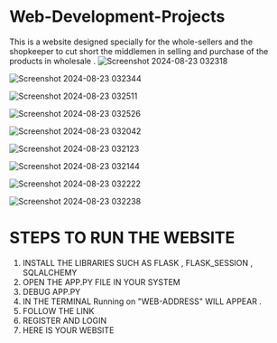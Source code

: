 # Web-Development-Projects
This is a website designed specially for the whole-sellers and the shopkeeper to cut short the middlemen in selling and purchase of the products in wholesale . 
![Screenshot 2024-08-23 032318](https://github.com/user-attachments/assets/8092fc51-bd29-4f19-8ca1-f2a012ae2251)

![Screenshot 2024-08-23 032344](https://github.com/user-attachments/assets/a7a657bd-6da6-423b-b70d-648cc752d945)

![Screenshot 2024-08-23 032511](https://github.com/user-attachments/assets/5b4174a2-63e0-4495-b64d-84090404deea)

![Screenshot 2024-08-23 032526](https://github.com/user-attachments/assets/ec24934b-fea0-4666-b7aa-4e2e43850b44)

![Screenshot 2024-08-23 032042](https://github.com/user-attachments/assets/78870d7e-d92c-461e-a184-2da726a21f18)

![Screenshot 2024-08-23 032123](https://github.com/user-attachments/assets/eb76b606-c508-43c0-8d13-3b29b8d1d3c6)

![Screenshot 2024-08-23 032144](https://github.com/user-attachments/assets/0ff5671b-3d5a-4d79-983f-189df1400fe9)

![Screenshot 2024-08-23 032222](https://github.com/user-attachments/assets/2b2d72c1-01b7-4961-9427-618f4c60a29a)

![Screenshot 2024-08-23 032238](https://github.com/user-attachments/assets/0005c234-aca2-4905-b6fc-bcca6be427b9)

# STEPS TO RUN THE WEBSITE
1. INSTALL THE LIBRARIES SUCH AS FLASK , FLASK_SESSION , SQLALCHEMY
2. OPEN THE APP.PY FILE IN YOUR SYSTEM
3. DEBUG APP.PY
4. IN THE TERMINAL  Running on "WEB-ADDRESS" WILL APPEAR .
5. FOLLOW THE LINK
6. REGISTER AND LOGIN
7. HERE IS YOUR WEBSITE
